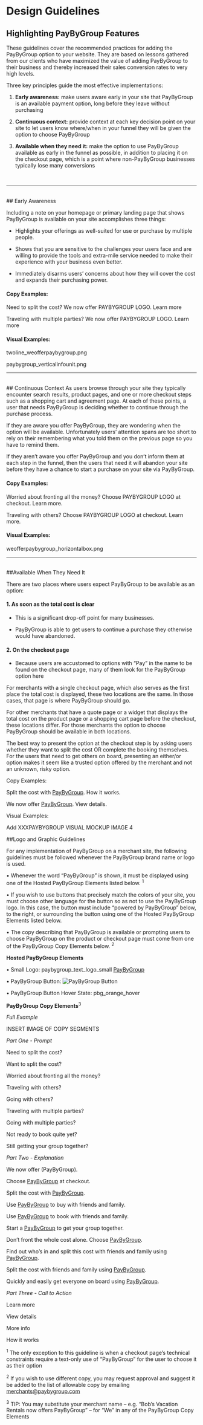# Design Guidelines 
## Highlighting PayByGroup Features

These guidelines cover the recommended practices for adding the PayByGroup option to your website. They are based on lessons gathered from our clients who have maximized the value of adding PayByGroup to their business and thereby increased their sales conversion rates to very high levels.

Three key principles guide the most effective implementations:

1.	**Early awareness:** make users aware early in your site that PayByGroup is an available payment option, long before they leave without purchasing 

2.	**Continuous context:** provide context at each key decision point on your site to let users know where/when in your funnel they will be given the option to choose PayByGroup

3.	**Available when they need it:** make the option to use PayByGroup available as early in the funnel as possible, in addition to placing it on the checkout page, which is a point where non-PayByGroup businesses typically lose many conversions
<br>
<hr>
<br>
## Early Awareness

Including a note on your homepage or primary landing page that shows PayByGroup is available on your site accomplishes three things:

  - Highlights your offerings as well-suited for use or purchase by multiple people.

  - Shows that you are sensitive to the challenges your users face and are willing to provide the tools and extra-mile service needed to make their experience with your business even better.

  - Immediately disarms users’ concerns about how they will cover the cost and expands their purchasing power.

#### Copy Examples:

Need to split the cost? We now offer PAYBYGROUP LOGO. Learn more   

Traveling with multiple parties? We now offer PAYBYGROUP LOGO. Learn more


#### Visual Examples:

twoline_weofferpaybygroup.png

paybygroup_verticalinfounit.png
<br>
<hr>
<br>
## Continuous Context
As users browse through your site they typically encounter search results, product pages, and one or more checkout steps such as a shopping cart and agreement page. At each of these points, a user that needs PayByGroup is deciding whether to continue through the purchase process. 

If they are aware you offer PayByGroup, they are wondering when the option will be available. Unfortunately users’ attention spans are too short to rely on their remembering what you told them on the previous page so you have to remind them. 

If they aren’t aware you offer PayByGroup and you don’t inform them at each step in the funnel, then the users that need it will abandon your site before they have a chance to start a purchase on your site via PayByGroup.

#### Copy Examples:

Worried about fronting all the money? Choose PAYBYGROUP LOGO at checkout. Learn more.

Traveling with others? Choose PAYBYGROUP LOGO at checkout. Learn more.

#### Visual Examples:

weofferpaybygroup_horizontalbox.png
<br>
<hr>
<br>
##Available When They Need It

There are two places where users expect PayByGroup to be available as an option:

#### 1.  As soon as the total cost is clear
  - This is a significant drop-off point for many businesses.

  - PayByGroup is able to get users to continue a purchase they otherwise would have abandoned.

#### 2.  On the checkout page
  - Because users are accustomed to options with “Pay” in the name to be found on the checkout page, many of them look for the PayByGroup option here

For merchants with a single checkout page, which also serves as the first place the total cost is displayed, these two locations are the same. In those cases, that page is where PayByGroup should go.

For other merchants that have a quote page or a widget that displays the total cost on the product page or a shopping cart page before the checkout, these locations differ. For those merchants the option to choose PayByGroup should be available in both locations.

The best way to present the option at the checkout step is by asking users whether they want to split the cost OR complete the booking themselves. For the users that need to get others on board, presenting an either/or option makes it seem like a trusted option offered by the merchant and not an unknown, risky option. 


Copy Examples:


Split the cost with [PayByGroup](http://paybygroup.com). How it works.

We now offer [PayByGroup](http://paybygroup.com). View details.

Visual Examples:

Add XXXPAYBYGROUP VISUAL MOCKUP IMAGE 4

##Logo and Graphic Guidelines

For any implementation of PayByGroup on a merchant site, the following guidelines must be followed whenever the PayByGroup brand name or logo is used.

•	Whenever the word “PayByGroup” is shown, it must be displayed using one of the Hosted PayByGroup Elements listed below. <sup>1</sup> 

•	If you wish to use buttons that precisely match the colors of your site, you must choose other language for the button so as not to use the PayByGroup logo. In this case, the button must include “powered by PayByGroup” below, to the right, or surrounding the button using one of the Hosted PayByGroup Elements listed below. 

•	The copy describing that PayByGroup is available or prompting users to choose PayByGroup on the product or checkout page must come from one of the PayByGroup Copy Elements below. <sup>2</sup>

**Hosted PayByGroup Elements**

•	Small Logo: paybygroup_text_logo_small [PayByGroup](http://paybygroup.com)

•	PayByGroup Button: ![PayByGroup Button](/images/pbg_orange.png) 

•	PayByGroup Button Hover State: pbg_orange_hover  

**PayByGroup Copy Elements**<sup>3</sup>
<p> <i> Full Example </i> </p>

INSERT IMAGE OF COPY SEGMENTS

<p> <i> Part One - Prompt </i> </p>
Need to split the cost?

Want to split the cost?

Worried about fronting all the money? 

Traveling with others? 

Going with others?

Traveling with multiple parties? 

Going with multiple parties?

Not ready to book quite yet?

Still getting your group together?


<p> <i> Part Two - Explanation </i> </p>

We now offer (PayByGroup).

Choose [PayByGroup](http://paybygroup.com) at checkout.

Split the cost with [PayByGroup](http://paybygroup.com).

Use [PayByGroup](http://paybygroup.com) to buy with friends and family.

Use [PayByGroup](http://paybygroup.com) to book with friends and family.

Start a [PayByGroup](http://paybygroup.com) to get your group together.

Don’t front the whole cost alone. Choose [PayByGroup](http://paybygroup.com).

Find out who’s in and split this cost with friends and family using [PayByGroup](http://paybygroup.com).

Split the cost with friends and family using [PayByGroup](http://paybygroup.com).

Quickly and easily get everyone on board using [PayByGroup](http://paybygroup.com).


<p> <i> Part Three - Call to Action </i> </p>

Learn more

View details

More info

How it works

<sup>1</sup>  The only exception to this guideline is when a checkout page’s technical constraints require a text-only use of “PayByGroup” for the user to choose it as their option

<sup>2</sup>  If you wish to use different copy, you may request approval and suggest it be added to the list of allowable copy by emailing merchants@paybygroup.com 

<sup>3</sup>  TIP: You may substitute your merchant name – e.g. “Bob’s Vacation Rentals now offers PayByGroup” – for “We” in any of the PayByGroup Copy Elements
